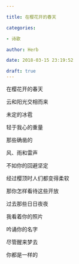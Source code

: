```yaml
---

title: 在樱花开的春天

categories:

- 诗歌

author: Herb

date: 2018-03-15 23:19:52

draft: true
---
```


在樱花开的春天

云和阳光交相而来

未定的冰雹

轻于我心的重量



那些确凿的

风、雨和雷声

不如你的回避坚定

经过樱顶时人们都变得柔软

那你怎样看待这些开放



过去那些日日夜夜

我看着你的照片

吟诵你的名字

尽管醒来梦去

你都是一样的

